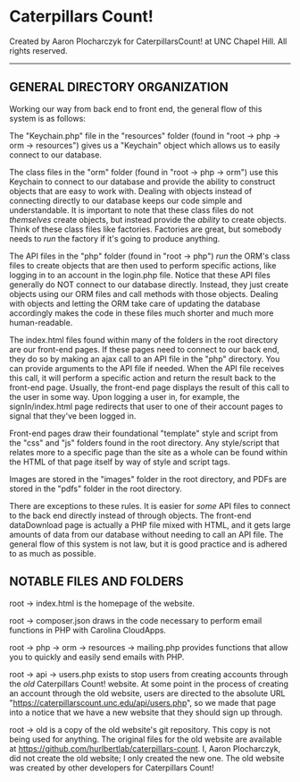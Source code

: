 # Caterpillars Count! #
Created by Aaron Plocharczyk for CaterpillarsCount! at UNC Chapel Hill.
All rights reserved.


- - - -


## GENERAL DIRECTORY ORGANIZATION ##
Working our way from back end to front end, the general flow of this system is as follows:

The "Keychain.php" file in the "resources" folder (found in "root -> php -> orm -> resources") gives us a "Keychain" object which allows us to easily connect to our database.

The class files in the "orm" folder (found in "root -> php -> orm") use this Keychain to connect to our database and provide the ability to construct objects that are easy to work with. Dealing with objects instead of connecting directly to our database keeps our code simple and understandable. It is important to note that these class files do not *themselves* create objects, but instead provide the *ability* to create objects. Think of these class files like factories. Factories are great, but somebody needs to *run* the factory if it's going to produce anything.

The API files in the "php" folder (found in "root -> php") *run* the ORM's class files to create objects that are then used to perform specific actions, like logging in to an account in the login.php file. Notice that these API files generally do NOT connect to our database directly. Instead, they just create objects using our ORM files and call methods with those objects. Dealing with objects and letting the ORM take care of updating the database accordingly makes the code in these files much shorter and much more human-readable.

The index.html files found within many of the folders in the root directory are our front-end pages. If these pages need to connect to our back end, they do so by making an ajax call to an API file in the "php" directory. You can provide arguments to the API file if needed. When the API file receives this call, it will perform a specific action and return the result back to the front-end page. Usually, the front-end page displays the result of this call to the user in some way. Upon logging a user in, for example, the signIn/index.html page redirects that user to one of their account pages to signal that they've been logged in.

Front-end pages draw their foundational "template" style and script from the "css" and "js" folders found in the root directory. Any style/script that relates more to a specific page than the site as a whole can be found within the HTML of that page itself by way of style and script tags.

Images are stored in the "images" folder in the root directory, and PDFs are stored in the "pdfs" folder in the root directory.

There are exceptions to these rules. It is easier for *some* API files to connect to the back end directly instead of through objects. The front-end dataDownload page is actually a PHP file mixed with HTML, and it gets large amounts of data from our database without needing to call an API file. The general flow of this system is not law, but it is good practice and is adhered to as much as possible.


## NOTABLE FILES AND FOLDERS ##
root -> index.html is the homepage of the website.

root -> composer.json draws in the code necessary to perform email functions in PHP with Carolina CloudApps.

root -> php -> orm -> resources -> mailing.php provides functions that allow you to quickly and easily send emails with PHP.

root -> api -> users.php exists to stop users from creating accounts through the *old* Caterpillars Count! website. At some point in the process of creating an account through the old website, users are directed to the absolute URL "https://caterpillarscount.unc.edu/api/users.php", so we made that page into a notice that we have a new website that they should sign up through.

root -> old is a copy of the old website's git repository. This copy is not being used for anything. The original files for the old website are available at https://github.com/hurlbertlab/caterpillars-count. I, Aaron Plocharczyk, did not create the old website; I only created the new one. The old website was created by other developers for Caterpillars Count!
